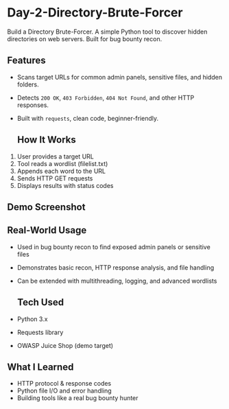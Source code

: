 # Day-2-Directory-Brute-Forcer
Build a Directory Brute-Forcer.
A simple Python tool to discover hidden directories on web servers. Built for bug bounty recon.

## Features

- Scans target URLs for common admin panels, sensitive files, and hidden folders.
- Detects `200 OK`, `403 Forbidden`, `404 Not Found`, and other HTTP responses.
- Built with `requests`, clean code, beginner-friendly.

  ## How It Works

1. User provides a target URL
2. Tool reads a wordlist (filelist.txt)
3. Appends each word to the URL
4. Sends HTTP GET requests
5. Displays results with status codes

## Demo Screenshot


## Real-World Usage

- Used in bug bounty recon to find exposed admin panels or sensitive files
- Demonstrates basic recon, HTTP response analysis, and file handling
- Can be extended with multithreading, logging, and advanced wordlists

  ## Tech Used

- Python 3.x
- Requests library
- OWASP Juice Shop (demo target)

## What I Learned

- HTTP protocol & response codes
- Python file I/O and error handling
- Building tools like a real bug bounty hunter
  
  

